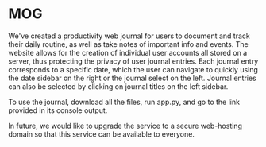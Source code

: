# MOG
We've created a productivity web journal for users to document and track their daily routine, as well as take notes of important info and events. The website allows for the creation of individual user accounts all stored on a server, thus protecting the privacy of user journal entries. Each journal entry corresponds to a specific date, which the user can navigate to quickly using the date sidebar on the right or the journal select on the left. Journal entries can also be selected by clicking on journal titles on the left sidebar. 

To use the journal, download all the files, run app.py, and go to the link provided in its console output.

In future, we would like to upgrade the service to a secure web-hosting domain so that this service can be available to everyone.


